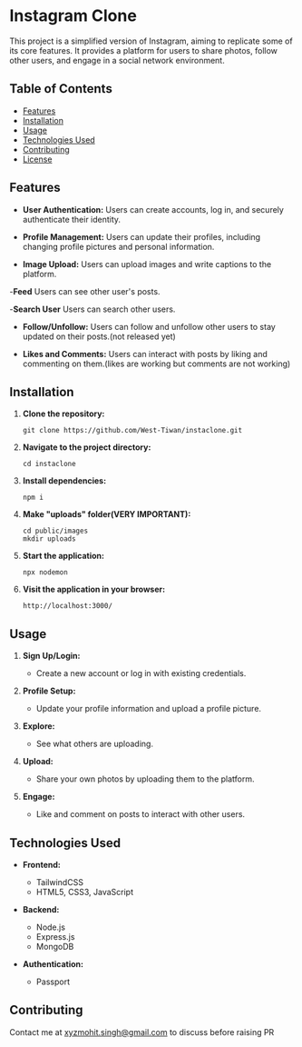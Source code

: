 # Instagram Clone

This project is a simplified version of Instagram, aiming to replicate some of its core features. It provides a platform for users to share photos, follow other users, and engage in a social network environment.

## Table of Contents
- [Features](#features)
- [Installation](#installation)
- [Usage](#usage)
- [Technologies Used](#technologies-used)
- [Contributing](#contributing)
- [License](#license)

## Features

- **User Authentication:** Users can create accounts, log in, and securely authenticate their identity.
  
- **Profile Management:** Users can update their profiles, including changing profile pictures and personal information.

- **Image Upload:** Users can upload images and write captions to the platform.

-**Feed** Users can see other user's posts.

-**Search User** Users can search other users.

- **Follow/Unfollow:** Users can follow and unfollow other users to stay updated on their posts.(not released yet)

- **Likes and Comments:** Users can interact with posts by liking and commenting on them.(likes are working but comments are not working)

## Installation

1. **Clone the repository:**
   ```
   git clone https://github.com/West-Tiwan/instaclone.git
   ```

2. **Navigate to the project directory:**
   ```
   cd instaclone
   ```

3. **Install dependencies:**
   ```
   npm i
   ```

4. **Make "uploads" folder(VERY IMPORTANT):**
   ```
   cd public/images
   mkdir uploads
   ```

5. **Start the application:**
   ```
   npx nodemon
   ```

6. **Visit the application in your browser:**
   ```
   http://localhost:3000/
   ```

## Usage

1. **Sign Up/Login:**
   - Create a new account or log in with existing credentials.

2. **Profile Setup:**
   - Update your profile information and upload a profile picture.

3. **Explore:**
   - See what others are uploading.

4. **Upload:**
   - Share your own photos by uploading them to the platform.

5. **Engage:**
   - Like and comment on posts to interact with other users.

## Technologies Used

- **Frontend:**
  - TailwindCSS
  - HTML5, CSS3, JavaScript

- **Backend:**
  - Node.js
  - Express.js
  - MongoDB

- **Authentication:**
  - Passport

## Contributing

Contact me at xyzmohit.singh@gmail.com to discuss before raising PR